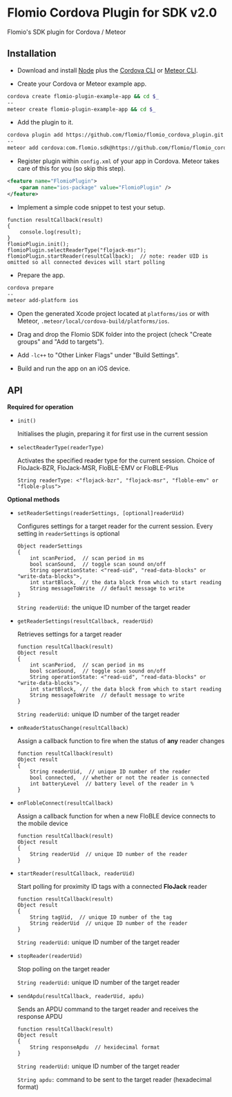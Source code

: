 # Flomio Cordova Plugin for SDK v2.0

Flomio's SDK plugin for Cordova / Meteor

## Installation

- Download and install [Node](http://nodejs.org/) plus the [Cordova CLI](http://cordova.apache.org/docs/en/4.0.0/guide_cli_index.md.html) or [Meteor CLI](https://www.meteor.com/install).

- Create your Cordova or Meteor example app.

```bash
cordova create flomio-plugin-example-app && cd $_
--
meteor create flomio-plugin-example-app && cd $_
```

- Add the plugin to it.

```bash
cordova plugin add https://github.com/flomio/flomio_cordova_plugin.git
--
meteor add cordova:com.flomio.sdk@https://github.com/flomio/flomio_cordova_plugin/tarball/<latest-commit-code>
```

- Register plugin within `config.xml` of your app in Cordova. Meteor takes care of this for you (so skip this step).

```xml
<feature name="FlomioPlugin">
    <param name="ios-package" value="FlomioPlugin" />
</feature>
```

- Implement a simple code snippet to test your setup.

```
function resultCallback(result)
{
	console.log(result);
}
flomioPlugin.init();
flomioPlugin.selectReaderType("flojack-msr");
flomioPlugin.startReader(resultCallback);  // note: reader UID is omitted so all connected devices will start polling
```

- Prepare the app.

```bash
cordova prepare
--
meteor add-platform ios
```

- Open the generated Xcode project located at `platforms/ios` or with Meteor, `.meteor/local/cordova-build/platforms/ios`.

- Drag and drop the Flomio SDK folder into the project (check "Create groups" and "Add to targets").

- Add `-lc++` to "Other Linker Flags" under "Build Settings".

- Build and run the app on an iOS device.

## API

**Required for operation**

* `init()`

	Initialises the plugin, preparing it for first use in the current session
	
* `selectReaderType(readerType)`

	Activates the specified reader type for the current session. Choice of FloJack-BZR, FloJack-MSR, FloBLE-EMV or FloBLE-Plus
	
	`String readerType: <"flojack-bzr", "flojack-msr", "floble-emv" or "floble-plus">`
	
**Optional methods**

* `setReaderSettings(readerSettings, [optional]readerUid)`

	Configures settings for a target reader for the current session. Every setting in `readerSettings` is optional
	
	```
	Object readerSettings
	{
		int scanPeriod,  // scan period in ms
		bool scanSound,  // toggle scan sound on/off
		String operationState: <"read-uid", "read-data-blocks" or "write-data-blocks">,
		int startBlock,  // the data block from which to start reading
		String messageToWrite  // default message to write
	}
	```
	`String readerUid:` the unique ID number of the target reader
	
* `getReaderSettings(resultCallback, readerUid)`

	Retrieves settings for a target reader
	
	```
	function resultCallback(result)
	Object result
	{
		int scanPeriod,  // scan period in ms
		bool scanSound,  // toggle scan sound on/off
		String operationState: <"read-uid", "read-data-blocks" or "write-data-blocks">,
		int startBlock,  // the data block from which to start reading
		String messageToWrite  // default message to write
	}
	```
	`String readerUid:` unique ID number of the target reader
	
* `onReaderStatusChange(resultCallback)`

	Assign a callback function to fire when the status of **any** reader changes
	
	```
	function resultCallback(result)
	Object result
	{
		String readerUid,  // unique ID number of the reader
		bool connected,  // whether or not the reader is connected
		int batteryLevel  // battery level of the reader in %
	}
	```
	
* `onFlobleConnect(resultCallback)`

	Assign a callback function for when a new FloBLE device connects to the mobile device

	```
	function resultCallback(result)
	Object result
	{
		String readerUid  // unique ID number of the reader
	}
	```

* `startReader(resultCallback, readerUid)`

	Start polling for proximity ID tags with a connected **FloJack** reader
	
	```
	function resultCallback(result)
	Object result
	{
		String tagUid,  // unique ID number of the tag
		String readerUid  // unique ID number of the reader
	}
	```
	`String readerUid:` unique ID number of the target reader
	
* `stopReader(readerUid)`

	Stop polling on the target reader
	
	`String readerUid:` unique ID number of the target reader
	
* `sendApdu(resultCallback, readerUid, apdu)`

	Sends an APDU command to the target reader and receives the response APDU
	
	```
	function resultCallback(result)
	Object result
	{
		String responseApdu  // hexidecimal format
	}
	```
	`String readerUid:` unique ID number of the target reader
	
	`String apdu:` command to be sent to the target reader (hexadecimal format)
	
